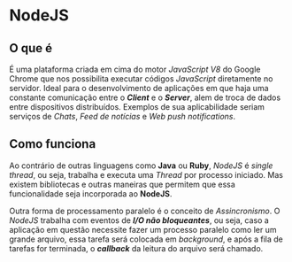 # NodeJS

## O que é

É uma plataforma criada em cima do motor _JavaScript V8_ do Google Chrome que nos possibilita executar códigos _JavaScript_ diretamente no servidor. Ideal para o desenvolvimento de aplicações em que haja uma constante comunicação entre o ***Client*** e o ***Server***, alem de troca de dados entre dispositivos distribuídos. Exemplos de sua aplicabilidade seriam serviços de _Chats_, _Feed de notícias_ e _Web push notifications_.

## Como funciona

Ao contrário de outras linguagens como **Java** ou **Ruby**, _NodeJS_ é _single thread_, ou seja, trabalha e executa uma _Thread_ por processo iniciado. Mas existem bibliotecas e outras maneiras que permitem que essa funcionalidade seja incorporada ao **NodeJS**.

Outra forma de processamento paralelo é o conceito de _Assincronismo_. O _NodeJS_ trabalha com eventos de ***I/O não bloqueantes***, ou seja, caso a aplicação em questão necessite fazer um processo paralelo como ler um grande arquivo, essa tarefa será colocada em _background_, e após a fila de tarefas for terminada, o ***callback*** da leitura do arquivo será chamado.